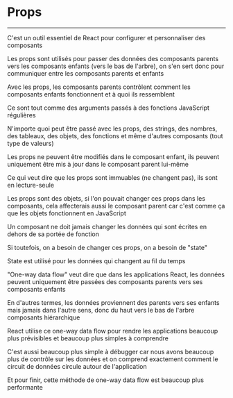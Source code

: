 # Props

-------------

C'est un outil essentiel de React pour configurer et personnaliser des composants

Les props sont utilisés pour passer des données des composants parents vers les composants enfants (vers le bas de l'arbre), on s'en sert donc pour communiquer entre les composants parents et enfants

Avec les props, les composants parents contrôlent comment les composants enfants fonctionnent et à quoi ils ressemblent

Ce sont tout comme des arguments passés à des fonctions JavaScript régulières

N'importe quoi peut être passé avec les props, des strings, des nombres, des tableaux, des objets, des fonctions et même d'autres composants (tout type de valeurs)

Les props ne peuvent être modifiés dans le composant enfant, ils peuvent uniquement être mis à jour dans le composant parent lui-même

Ce qui veut dire que les props sont immuables (ne changent pas), ils sont en lecture-seule

Les props sont des objets, si l'on pouvait changer ces props dans les composants, cela affecterais aussi le composant parent car c'est comme ça que les objets fonctionnent en JavaScript

Un composant ne doit jamais changer les données qui sont écrites en dehors de sa portée de fonction

Si toutefois, on a besoin de changer ces props, on a besoin de "state"

State est utilisé pour les données qui changent au fil du temps

"One-way data flow" veut dire que dans les applications React, les données peuvent uniquement être passées des composants parents vers ses composants enfants

En d'autres termes, les données proviennent des parents vers ses enfants mais jamais dans l'autre sens, donc du haut vers le bas de l'arbre composants hiérarchique 

React utilise ce one-way data flow pour rendre les applications beaucoup plus prévisibles et beaucoup plus simples à comprendre

C'est aussi beaucoup plus simple à débugger car nous avons beaucoup plus de contrôle sur les données et on comprend exactement comment le circuit de données circule autour de l'application

Et pour finir, cette méthode de one-way data flow est beaucoup plus performante 

